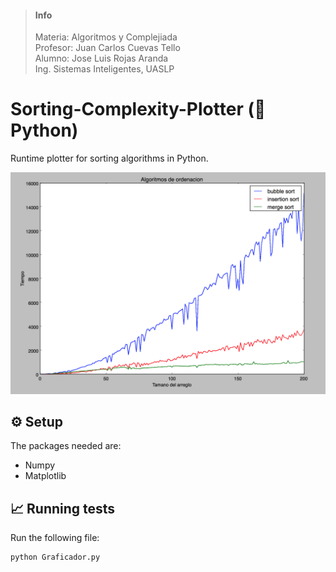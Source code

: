 > #### Info
>
> Materia: Algoritmos y Complejiada <br>
> Profesor: Juan Carlos Cuevas Tello <br>
> Alumno: Jose Luis Rojas Aranda <br>
> Ing. Sistemas Inteligentes, UASLP <br>

# Sorting-Complexity-Plotter (🐍Python)
Runtime plotter for sorting algorithms in Python.

![Grafica](/assets/graficador.png)

## ⚙️ Setup
The packages needed are:
* Numpy
* Matplotlib

## 📈 Running tests
Run the following file:
```python
python Graficador.py
```
